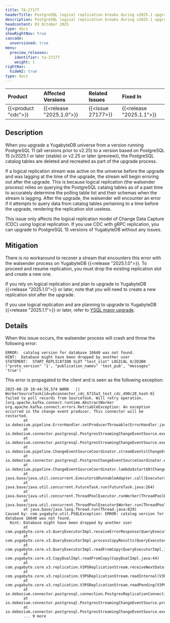 ```yaml
---
title: TA-27177
headerTitle: PostgreSQL logical replication breaks during v2025.1 upgrade
description: PostgreSQL logical replication breaks during v2025.1 upgrade.
headcontent: 03 October 2025
type: docs
showRightNav: true
cascade:
  unversioned: true
menu:
  preview_releases:
    identifier: ta-27177
    weight: 1
rightNav:
  hideH2: true
type: docs
---
```


| Product |  Affected Versions  |  Related Issues   | Fixed In |
| :------ | :------------------ | :-------------    | :------- |
| {{<product "cdc">}} | {{<release "2025.1.0">}} | {{<issue 27177>}} | {{<release "2025.1.1">}} |

## Description

When you upgrade a YugabyteDB universe from a version running PostgreSQL 11 (all versions prior to v2.25) to a version based on PostgreSQL 15 (v2025.1 or later (stable) or v2.25 or later (preview)), the PostgreSQL catalog tables are deleted and recreated as part of the upgrade process.

If a logical replication stream was active on the universe before the upgrade and was lagging at the time of the upgrade, the stream will begin erroring out after the upgrade. This is because logical replication (the walsender process) relies on querying the PostgreSQL catalog tables as of a past time to accurately determine the polling table list and their schemas when the stream is lagging. After the upgrade, the walsender will encounter an error if it attempts to query data from catalog tables pertaining to a time before the upgrade, rendering the replication slot useless.

This issue only affects the logical replication model of Change Data Capture (CDC) using logical replication. If you use CDC with gRPC replication, you can upgrade to PostgreSQL 15 versions of YugabyteDB without any issues.

## Mitigation

There is no workaround to recover a stream that encounters this error with the walsender process on YugabyteDB {{<release "2025.1.0">}}. To proceed and resume replication, you must drop the existing replication slot and create a new one.

If you rely on logical replication and plan to upgrade to YugabyteDB {{<release "2025.1.0">}} or later, note that you will need to create a new replication slot after the upgrade.

If you use logical replication and are planning to upgrade to YugabyteDB {{<release "2025.1.1">}} or later, refer to [YSQL major upgrade](/stable/manage/ysql-major-upgrade-logical-replication/).

## Details

When this issue occurs, the walsender process will crash and throw the following error:

```output
ERROR:  catalog version for database 16640 was not found.
HINT:  Database might have been dropped by another user
STATEMENT:  START_REPLICATION SLOT "test_slot" LOGICAL 0/2D3B0 ("proto_version" '1', "publication_names" 'test_pub', "messages" 'true')
```

This error is propagated to the client and is seen as the following exception:

```output
2025-08-28 10:44:59,574 WARN   ||  WorkerSourceTask{id=ybconnector_cdc_6715a3_test_cdc_d90c28_hash-0} failed to poll records from SourceTask. Will retry operation.   [org.apache.kafka.connect.runtime.AbstractWorker
org.apache.kafka.connect.errors.RetriableException: An exception occurred in the change event producer. This connector will be restarted.
        at io.debezium.pipeline.ErrorHandler.setProducerThrowable(ErrorHandler.java:63)
        at io.debezium.connector.postgresql.PostgresStreamingChangeEventSource.execute(PostgresStreamingChangeEventSource.java:248)
        at io.debezium.connector.postgresql.PostgresStreamingChangeEventSource.execute(PostgresStreamingChangeEventSource.java:44)
        at io.debezium.pipeline.ChangeEventSourceCoordinator.streamEvents(ChangeEventSourceCoordinator.java:271)
        at io.debezium.connector.postgresql.PostgresChangeEventSourceCoordinator.executeChangeEventSources(PostgresChangeEventSourceCoordinator.java:100)
        at io.debezium.pipeline.ChangeEventSourceCoordinator.lambda$start$0(ChangeEventSourceCoordinator.java:137)
        at java.base/java.util.concurrent.Executors$RunnableAdapter.call(Executors.java:515)
        at java.base/java.util.concurrent.FutureTask.run(FutureTask.java:264)
        at java.base/java.util.concurrent.ThreadPoolExecutor.runWorker(ThreadPoolExecutor.java:1128)
        at java.base/java.util.concurrent.ThreadPoolExecutor$Worker.run(ThreadPoolExecutor.java:628)
        at java.base/java.lang.Thread.run(Thread.java:829)
Caused by: com.yugabyte.util.PSQLException: ERROR: catalog version for database 16640 was not found.
  Hint: Database might have been dropped by another user
        at com.yugabyte.core.v3.QueryExecutorImpl.receiveErrorResponse(QueryExecutorImpl.java:2675)
        at com.yugabyte.core.v3.QueryExecutorImpl.processCopyResults(QueryExecutorImpl.java:1263)
        at com.yugabyte.core.v3.QueryExecutorImpl.readFromCopy(QueryExecutorImpl.java:1163)
        at com.yugabyte.core.v3.CopyDualImpl.readFromCopy(CopyDualImpl.java:44)
        at com.yugabyte.core.v3.replication.V3PGReplicationStream.receiveNextData(V3PGReplicationStream.java:160)
        at com.yugabyte.core.v3.replication.V3PGReplicationStream.readInternal(V3PGReplicationStream.java:125)
        at com.yugabyte.core.v3.replication.V3PGReplicationStream.readPending(V3PGReplicationStream.java:82)
        at io.debezium.connector.postgresql.connection.PostgresReplicationConnection$1.readPending(PostgresReplicationConnection.java:669)
        at io.debezium.connector.postgresql.PostgresStreamingChangeEventSource.processMessages(PostgresStreamingChangeEventSource.java:283)
        at io.debezium.connector.postgresql.PostgresStreamingChangeEventSource.execute(PostgresStreamingChangeEventSource.java:245)
        ... 9 more
```
